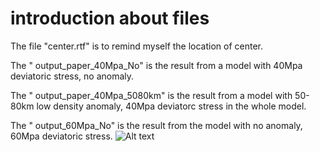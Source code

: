 # introduction about files
The file "center.rtf" is to remind myself the location of center. 

The " output_paper_40Mpa_No" is the result from a model with 40Mpa deviatoric stress, no anomaly. 

The " output_paper_40Mpa_5080km" is the result from a model with 50-80km low density anomaly, 40Mpa deviatorc stress in the whole model.

The " output_60Mpa_No" is the result from the model with no anomaly, 60Mpa deviatoric stress.
![Alt text](ETSZ/output_result/RTP.png?raw=true "Optional Title")
